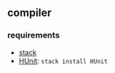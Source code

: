 ## compiler


### requirements

- [stack](https://docs.haskellstack.org/en/stable/install_and_upgrade/)
- [HUnit](https://hackage.haskell.org/package/HUnit): `stack install HUnit`
